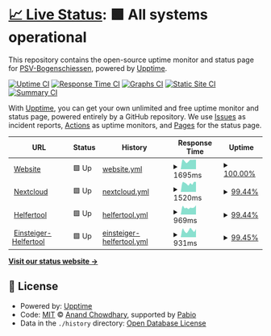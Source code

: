 # [📈 Live Status](https://PSV-Bogenschiessen.github.io/uptime-monitor): <!--live status--> **🟩 All systems operational**

This repository contains the open-source uptime monitor and status page for [PSV-Bogenschiessen](https://PSV-Bogenschiessen.github.io/uptime-monitor), powered by [Upptime](https://github.com/upptime/upptime).

[![Uptime CI](https://github.com/PSV-Bogenschiessen/uptime-monitor/workflows/Uptime%20CI/badge.svg)](https://github.com/PSV-Bogenschiessen/uptime-monitor/actions?query=workflow%3A%22Uptime+CI%22)
[![Response Time CI](https://github.com/PSV-Bogenschiessen/uptime-monitor/workflows/Response%20Time%20CI/badge.svg)](https://github.com/PSV-Bogenschiessen/uptime-monitor/actions?query=workflow%3A%22Response+Time+CI%22)
[![Graphs CI](https://github.com/PSV-Bogenschiessen/uptime-monitor/workflows/Graphs%20CI/badge.svg)](https://github.com/PSV-Bogenschiessen/uptime-monitor/actions?query=workflow%3A%22Graphs+CI%22)
[![Static Site CI](https://github.com/PSV-Bogenschiessen/uptime-monitor/workflows/Static%20Site%20CI/badge.svg)](https://github.com/PSV-Bogenschiessen/uptime-monitor/actions?query=workflow%3A%22Static+Site+CI%22)
[![Summary CI](https://github.com/PSV-Bogenschiessen/uptime-monitor/workflows/Summary%20CI/badge.svg)](https://github.com/PSV-Bogenschiessen/uptime-monitor/actions?query=workflow%3A%22Summary+CI%22)

With [Upptime](https://upptime.js.org), you can get your own unlimited and free uptime monitor and status page, powered entirely by a GitHub repository. We use [Issues](https://github.com/PSV-Bogenschiessen/uptime-monitor/issues) as incident reports, [Actions](https://github.com/PSV-Bogenschiessen/uptime-monitor/actions) as uptime monitors, and [Pages](https://PSV-Bogenschiessen.github.io/uptime-monitor) for the status page.

<!--start: status pages-->
<!-- This summary is generated by Upptime (https://github.com/upptime/upptime) -->
<!-- Do not edit this manually, your changes will be overwritten -->
<!-- prettier-ignore -->
| URL | Status | History | Response Time | Uptime |
| --- | ------ | ------- | ------------- | ------ |
| <img alt="" src="https://icons.duckduckgo.com/ip3/bogen-psv.de.ico" height="13"> [Website](https://bogen-psv.de) | 🟩 Up | [website.yml](https://github.com/PSV-Bogenschiessen/uptime-monitor/commits/HEAD/history/website.yml) | <details><summary><img alt="Response time graph" src="./graphs/website/response-time-week.png" height="20"> 1695ms</summary><br><a href="https://PSV-Bogenschiessen.github.io/uptime-monitor/history/website"><img alt="Response time 1462" src="https://img.shields.io/endpoint?url=https%3A%2F%2Fraw.githubusercontent.com%2FPSV-Bogenschiessen%2Fuptime-monitor%2FHEAD%2Fapi%2Fwebsite%2Fresponse-time.json"></a><br><a href="https://PSV-Bogenschiessen.github.io/uptime-monitor/history/website"><img alt="24-hour response time 1868" src="https://img.shields.io/endpoint?url=https%3A%2F%2Fraw.githubusercontent.com%2FPSV-Bogenschiessen%2Fuptime-monitor%2FHEAD%2Fapi%2Fwebsite%2Fresponse-time-day.json"></a><br><a href="https://PSV-Bogenschiessen.github.io/uptime-monitor/history/website"><img alt="7-day response time 1695" src="https://img.shields.io/endpoint?url=https%3A%2F%2Fraw.githubusercontent.com%2FPSV-Bogenschiessen%2Fuptime-monitor%2FHEAD%2Fapi%2Fwebsite%2Fresponse-time-week.json"></a><br><a href="https://PSV-Bogenschiessen.github.io/uptime-monitor/history/website"><img alt="30-day response time 1577" src="https://img.shields.io/endpoint?url=https%3A%2F%2Fraw.githubusercontent.com%2FPSV-Bogenschiessen%2Fuptime-monitor%2FHEAD%2Fapi%2Fwebsite%2Fresponse-time-month.json"></a><br><a href="https://PSV-Bogenschiessen.github.io/uptime-monitor/history/website"><img alt="1-year response time 1462" src="https://img.shields.io/endpoint?url=https%3A%2F%2Fraw.githubusercontent.com%2FPSV-Bogenschiessen%2Fuptime-monitor%2FHEAD%2Fapi%2Fwebsite%2Fresponse-time-year.json"></a></details> | <details><summary><a href="https://PSV-Bogenschiessen.github.io/uptime-monitor/history/website">100.00%</a></summary><a href="https://PSV-Bogenschiessen.github.io/uptime-monitor/history/website"><img alt="All-time uptime 99.86%" src="https://img.shields.io/endpoint?url=https%3A%2F%2Fraw.githubusercontent.com%2FPSV-Bogenschiessen%2Fuptime-monitor%2FHEAD%2Fapi%2Fwebsite%2Fuptime.json"></a><br><a href="https://PSV-Bogenschiessen.github.io/uptime-monitor/history/website"><img alt="24-hour uptime 100.00%" src="https://img.shields.io/endpoint?url=https%3A%2F%2Fraw.githubusercontent.com%2FPSV-Bogenschiessen%2Fuptime-monitor%2FHEAD%2Fapi%2Fwebsite%2Fuptime-day.json"></a><br><a href="https://PSV-Bogenschiessen.github.io/uptime-monitor/history/website"><img alt="7-day uptime 100.00%" src="https://img.shields.io/endpoint?url=https%3A%2F%2Fraw.githubusercontent.com%2FPSV-Bogenschiessen%2Fuptime-monitor%2FHEAD%2Fapi%2Fwebsite%2Fuptime-week.json"></a><br><a href="https://PSV-Bogenschiessen.github.io/uptime-monitor/history/website"><img alt="30-day uptime 100.00%" src="https://img.shields.io/endpoint?url=https%3A%2F%2Fraw.githubusercontent.com%2FPSV-Bogenschiessen%2Fuptime-monitor%2FHEAD%2Fapi%2Fwebsite%2Fuptime-month.json"></a><br><a href="https://PSV-Bogenschiessen.github.io/uptime-monitor/history/website"><img alt="1-year uptime 99.86%" src="https://img.shields.io/endpoint?url=https%3A%2F%2Fraw.githubusercontent.com%2FPSV-Bogenschiessen%2Fuptime-monitor%2FHEAD%2Fapi%2Fwebsite%2Fuptime-year.json"></a></details>
| <img alt="" src="https://icons.duckduckgo.com/ip3/cloud.bogen-psv.de.ico" height="13"> [Nextcloud](https://cloud.bogen-psv.de) | 🟩 Up | [nextcloud.yml](https://github.com/PSV-Bogenschiessen/uptime-monitor/commits/HEAD/history/nextcloud.yml) | <details><summary><img alt="Response time graph" src="./graphs/nextcloud/response-time-week.png" height="20"> 1520ms</summary><br><a href="https://PSV-Bogenschiessen.github.io/uptime-monitor/history/nextcloud"><img alt="Response time 1650" src="https://img.shields.io/endpoint?url=https%3A%2F%2Fraw.githubusercontent.com%2FPSV-Bogenschiessen%2Fuptime-monitor%2FHEAD%2Fapi%2Fnextcloud%2Fresponse-time.json"></a><br><a href="https://PSV-Bogenschiessen.github.io/uptime-monitor/history/nextcloud"><img alt="24-hour response time 1756" src="https://img.shields.io/endpoint?url=https%3A%2F%2Fraw.githubusercontent.com%2FPSV-Bogenschiessen%2Fuptime-monitor%2FHEAD%2Fapi%2Fnextcloud%2Fresponse-time-day.json"></a><br><a href="https://PSV-Bogenschiessen.github.io/uptime-monitor/history/nextcloud"><img alt="7-day response time 1520" src="https://img.shields.io/endpoint?url=https%3A%2F%2Fraw.githubusercontent.com%2FPSV-Bogenschiessen%2Fuptime-monitor%2FHEAD%2Fapi%2Fnextcloud%2Fresponse-time-week.json"></a><br><a href="https://PSV-Bogenschiessen.github.io/uptime-monitor/history/nextcloud"><img alt="30-day response time 1383" src="https://img.shields.io/endpoint?url=https%3A%2F%2Fraw.githubusercontent.com%2FPSV-Bogenschiessen%2Fuptime-monitor%2FHEAD%2Fapi%2Fnextcloud%2Fresponse-time-month.json"></a><br><a href="https://PSV-Bogenschiessen.github.io/uptime-monitor/history/nextcloud"><img alt="1-year response time 1650" src="https://img.shields.io/endpoint?url=https%3A%2F%2Fraw.githubusercontent.com%2FPSV-Bogenschiessen%2Fuptime-monitor%2FHEAD%2Fapi%2Fnextcloud%2Fresponse-time-year.json"></a></details> | <details><summary><a href="https://PSV-Bogenschiessen.github.io/uptime-monitor/history/nextcloud">99.44%</a></summary><a href="https://PSV-Bogenschiessen.github.io/uptime-monitor/history/nextcloud"><img alt="All-time uptime 99.87%" src="https://img.shields.io/endpoint?url=https%3A%2F%2Fraw.githubusercontent.com%2FPSV-Bogenschiessen%2Fuptime-monitor%2FHEAD%2Fapi%2Fnextcloud%2Fuptime.json"></a><br><a href="https://PSV-Bogenschiessen.github.io/uptime-monitor/history/nextcloud"><img alt="24-hour uptime 100.00%" src="https://img.shields.io/endpoint?url=https%3A%2F%2Fraw.githubusercontent.com%2FPSV-Bogenschiessen%2Fuptime-monitor%2FHEAD%2Fapi%2Fnextcloud%2Fuptime-day.json"></a><br><a href="https://PSV-Bogenschiessen.github.io/uptime-monitor/history/nextcloud"><img alt="7-day uptime 99.44%" src="https://img.shields.io/endpoint?url=https%3A%2F%2Fraw.githubusercontent.com%2FPSV-Bogenschiessen%2Fuptime-monitor%2FHEAD%2Fapi%2Fnextcloud%2Fuptime-week.json"></a><br><a href="https://PSV-Bogenschiessen.github.io/uptime-monitor/history/nextcloud"><img alt="30-day uptime 99.63%" src="https://img.shields.io/endpoint?url=https%3A%2F%2Fraw.githubusercontent.com%2FPSV-Bogenschiessen%2Fuptime-monitor%2FHEAD%2Fapi%2Fnextcloud%2Fuptime-month.json"></a><br><a href="https://PSV-Bogenschiessen.github.io/uptime-monitor/history/nextcloud"><img alt="1-year uptime 99.87%" src="https://img.shields.io/endpoint?url=https%3A%2F%2Fraw.githubusercontent.com%2FPSV-Bogenschiessen%2Fuptime-monitor%2FHEAD%2Fapi%2Fnextcloud%2Fuptime-year.json"></a></details>
| <img alt="" src="https://icons.duckduckgo.com/ip3/helfer.bogen-psv.de.ico" height="13"> [Helfertool](https://helfer.bogen-psv.de) | 🟩 Up | [helfertool.yml](https://github.com/PSV-Bogenschiessen/uptime-monitor/commits/HEAD/history/helfertool.yml) | <details><summary><img alt="Response time graph" src="./graphs/helfertool/response-time-week.png" height="20"> 969ms</summary><br><a href="https://PSV-Bogenschiessen.github.io/uptime-monitor/history/helfertool"><img alt="Response time 912" src="https://img.shields.io/endpoint?url=https%3A%2F%2Fraw.githubusercontent.com%2FPSV-Bogenschiessen%2Fuptime-monitor%2FHEAD%2Fapi%2Fhelfertool%2Fresponse-time.json"></a><br><a href="https://PSV-Bogenschiessen.github.io/uptime-monitor/history/helfertool"><img alt="24-hour response time 1259" src="https://img.shields.io/endpoint?url=https%3A%2F%2Fraw.githubusercontent.com%2FPSV-Bogenschiessen%2Fuptime-monitor%2FHEAD%2Fapi%2Fhelfertool%2Fresponse-time-day.json"></a><br><a href="https://PSV-Bogenschiessen.github.io/uptime-monitor/history/helfertool"><img alt="7-day response time 969" src="https://img.shields.io/endpoint?url=https%3A%2F%2Fraw.githubusercontent.com%2FPSV-Bogenschiessen%2Fuptime-monitor%2FHEAD%2Fapi%2Fhelfertool%2Fresponse-time-week.json"></a><br><a href="https://PSV-Bogenschiessen.github.io/uptime-monitor/history/helfertool"><img alt="30-day response time 864" src="https://img.shields.io/endpoint?url=https%3A%2F%2Fraw.githubusercontent.com%2FPSV-Bogenschiessen%2Fuptime-monitor%2FHEAD%2Fapi%2Fhelfertool%2Fresponse-time-month.json"></a><br><a href="https://PSV-Bogenschiessen.github.io/uptime-monitor/history/helfertool"><img alt="1-year response time 912" src="https://img.shields.io/endpoint?url=https%3A%2F%2Fraw.githubusercontent.com%2FPSV-Bogenschiessen%2Fuptime-monitor%2FHEAD%2Fapi%2Fhelfertool%2Fresponse-time-year.json"></a></details> | <details><summary><a href="https://PSV-Bogenschiessen.github.io/uptime-monitor/history/helfertool">99.44%</a></summary><a href="https://PSV-Bogenschiessen.github.io/uptime-monitor/history/helfertool"><img alt="All-time uptime 99.93%" src="https://img.shields.io/endpoint?url=https%3A%2F%2Fraw.githubusercontent.com%2FPSV-Bogenschiessen%2Fuptime-monitor%2FHEAD%2Fapi%2Fhelfertool%2Fuptime.json"></a><br><a href="https://PSV-Bogenschiessen.github.io/uptime-monitor/history/helfertool"><img alt="24-hour uptime 100.00%" src="https://img.shields.io/endpoint?url=https%3A%2F%2Fraw.githubusercontent.com%2FPSV-Bogenschiessen%2Fuptime-monitor%2FHEAD%2Fapi%2Fhelfertool%2Fuptime-day.json"></a><br><a href="https://PSV-Bogenschiessen.github.io/uptime-monitor/history/helfertool"><img alt="7-day uptime 99.44%" src="https://img.shields.io/endpoint?url=https%3A%2F%2Fraw.githubusercontent.com%2FPSV-Bogenschiessen%2Fuptime-monitor%2FHEAD%2Fapi%2Fhelfertool%2Fuptime-week.json"></a><br><a href="https://PSV-Bogenschiessen.github.io/uptime-monitor/history/helfertool"><img alt="30-day uptime 99.87%" src="https://img.shields.io/endpoint?url=https%3A%2F%2Fraw.githubusercontent.com%2FPSV-Bogenschiessen%2Fuptime-monitor%2FHEAD%2Fapi%2Fhelfertool%2Fuptime-month.json"></a><br><a href="https://PSV-Bogenschiessen.github.io/uptime-monitor/history/helfertool"><img alt="1-year uptime 99.93%" src="https://img.shields.io/endpoint?url=https%3A%2F%2Fraw.githubusercontent.com%2FPSV-Bogenschiessen%2Fuptime-monitor%2FHEAD%2Fapi%2Fhelfertool%2Fuptime-year.json"></a></details>
| <img alt="" src="https://icons.duckduckgo.com/ip3/einsteiger.anmeldung.bogen-psv.de.ico" height="13"> [Einsteiger-Helfertool](https://einsteiger.anmeldung.bogen-psv.de) | 🟩 Up | [einsteiger-helfertool.yml](https://github.com/PSV-Bogenschiessen/uptime-monitor/commits/HEAD/history/einsteiger-helfertool.yml) | <details><summary><img alt="Response time graph" src="./graphs/einsteiger-helfertool/response-time-week.png" height="20"> 931ms</summary><br><a href="https://PSV-Bogenschiessen.github.io/uptime-monitor/history/einsteiger-helfertool"><img alt="Response time 1117" src="https://img.shields.io/endpoint?url=https%3A%2F%2Fraw.githubusercontent.com%2FPSV-Bogenschiessen%2Fuptime-monitor%2FHEAD%2Fapi%2Feinsteiger-helfertool%2Fresponse-time.json"></a><br><a href="https://PSV-Bogenschiessen.github.io/uptime-monitor/history/einsteiger-helfertool"><img alt="24-hour response time 1117" src="https://img.shields.io/endpoint?url=https%3A%2F%2Fraw.githubusercontent.com%2FPSV-Bogenschiessen%2Fuptime-monitor%2FHEAD%2Fapi%2Feinsteiger-helfertool%2Fresponse-time-day.json"></a><br><a href="https://PSV-Bogenschiessen.github.io/uptime-monitor/history/einsteiger-helfertool"><img alt="7-day response time 931" src="https://img.shields.io/endpoint?url=https%3A%2F%2Fraw.githubusercontent.com%2FPSV-Bogenschiessen%2Fuptime-monitor%2FHEAD%2Fapi%2Feinsteiger-helfertool%2Fresponse-time-week.json"></a><br><a href="https://PSV-Bogenschiessen.github.io/uptime-monitor/history/einsteiger-helfertool"><img alt="30-day response time 847" src="https://img.shields.io/endpoint?url=https%3A%2F%2Fraw.githubusercontent.com%2FPSV-Bogenschiessen%2Fuptime-monitor%2FHEAD%2Fapi%2Feinsteiger-helfertool%2Fresponse-time-month.json"></a><br><a href="https://PSV-Bogenschiessen.github.io/uptime-monitor/history/einsteiger-helfertool"><img alt="1-year response time 1117" src="https://img.shields.io/endpoint?url=https%3A%2F%2Fraw.githubusercontent.com%2FPSV-Bogenschiessen%2Fuptime-monitor%2FHEAD%2Fapi%2Feinsteiger-helfertool%2Fresponse-time-year.json"></a></details> | <details><summary><a href="https://PSV-Bogenschiessen.github.io/uptime-monitor/history/einsteiger-helfertool">99.45%</a></summary><a href="https://PSV-Bogenschiessen.github.io/uptime-monitor/history/einsteiger-helfertool"><img alt="All-time uptime 99.93%" src="https://img.shields.io/endpoint?url=https%3A%2F%2Fraw.githubusercontent.com%2FPSV-Bogenschiessen%2Fuptime-monitor%2FHEAD%2Fapi%2Feinsteiger-helfertool%2Fuptime.json"></a><br><a href="https://PSV-Bogenschiessen.github.io/uptime-monitor/history/einsteiger-helfertool"><img alt="24-hour uptime 100.00%" src="https://img.shields.io/endpoint?url=https%3A%2F%2Fraw.githubusercontent.com%2FPSV-Bogenschiessen%2Fuptime-monitor%2FHEAD%2Fapi%2Feinsteiger-helfertool%2Fuptime-day.json"></a><br><a href="https://PSV-Bogenschiessen.github.io/uptime-monitor/history/einsteiger-helfertool"><img alt="7-day uptime 99.45%" src="https://img.shields.io/endpoint?url=https%3A%2F%2Fraw.githubusercontent.com%2FPSV-Bogenschiessen%2Fuptime-monitor%2FHEAD%2Fapi%2Feinsteiger-helfertool%2Fuptime-week.json"></a><br><a href="https://PSV-Bogenschiessen.github.io/uptime-monitor/history/einsteiger-helfertool"><img alt="30-day uptime 99.87%" src="https://img.shields.io/endpoint?url=https%3A%2F%2Fraw.githubusercontent.com%2FPSV-Bogenschiessen%2Fuptime-monitor%2FHEAD%2Fapi%2Feinsteiger-helfertool%2Fuptime-month.json"></a><br><a href="https://PSV-Bogenschiessen.github.io/uptime-monitor/history/einsteiger-helfertool"><img alt="1-year uptime 99.93%" src="https://img.shields.io/endpoint?url=https%3A%2F%2Fraw.githubusercontent.com%2FPSV-Bogenschiessen%2Fuptime-monitor%2FHEAD%2Fapi%2Feinsteiger-helfertool%2Fuptime-year.json"></a></details>

<!--end: status pages-->

[**Visit our status website →**](https://PSV-Bogenschiessen.github.io/uptime-monitor)

## 📄 License

- Powered by: [Upptime](https://github.com/upptime/upptime)
- Code: [MIT](./LICENSE) © [Anand Chowdhary](https://anandchowdhary.com), supported by [Pabio](https://pabio.com)
- Data in the `./history` directory: [Open Database License](https://opendatacommons.org/licenses/odbl/1-0/)
